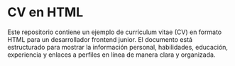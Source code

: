 # CV en HTML

Este repositorio contiene un ejemplo de currículum vitae (CV) en formato HTML para un desarrollador frontend junior. El documento está estructurado para mostrar la información personal, habilidades, educación, experiencia y enlaces a perfiles en línea de manera clara y organizada.

